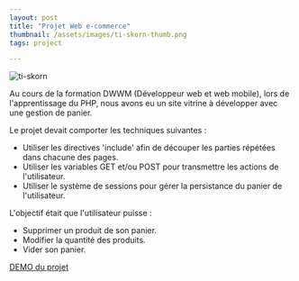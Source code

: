 ```yaml
---
layout: post
title: "Projet Web e-commerce"
thumbnail: /assets/images/ti-skorn-thumb.png
tags: project

---
```


![ti-skorn]({{site.baseurl}}/assets/images/ti-skorn.thumb.png)

Au cours de la formation DWWM (Développeur web et web mobile), lors de l'apprentissage du PHP, nous avons eu un site vitrine à développer avec une gestion de panier.

Le projet devait comporter les techniques suivantes :

- Utiliser les directives 'include' afin de découper les parties répétées dans chacune des pages.
- Utiliser les variables GET et/ou POST pour transmettre les actions de l'utilisateur.
- Utiliser le système de sessions pour gérer la persistance du panier de l'utilisateur.

L'objectif était que l'utilisateur puisse :

- Supprimer un produit de son panier.
- Modifier la quantité des produits.
- Vider son panier.

[DEMO du projet](http://ty-skorn.disanvland.ovh)